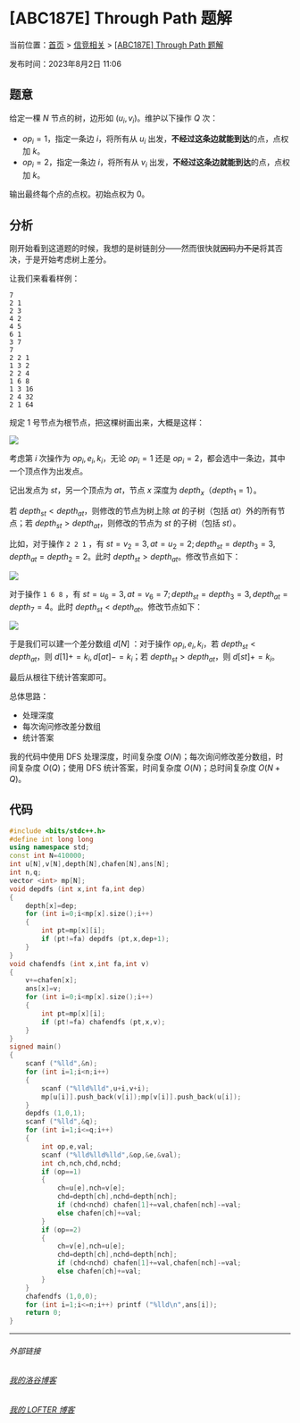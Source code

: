 # [ABC187E] Through Path 题解

当前位置：[首页](index.md) > [信竞相关](oi.md) > [[ABC187E] Through Path 题解](oi-1.md)

发布时间：2023年8月2日 11:06

## 题意

给定一棵 $N$ 节点的树，边形如 $(u_i, v_i)$。维护以下操作 $Q$ 次：

- $op_i = 1$，指定一条边 $i$，将所有从 $u_i$ 出发，**不经过这条边就能到达**的点，点权加 $k$。
- $op_i = 2$，指定一条边 $i$，将所有从 $v_i$ 出发，**不经过这条边就能到达**的点，点权加 $k$。

输出最终每个点的点权。初始点权为 $0$。

## 分析

刚开始看到这道题的时候，我想的是树链剖分——然而很快就~~因码力不足~~将其否决，于是开始考虑树上差分。

让我们来看看样例：

```
7
2 1
2 3
4 2
4 5
6 1
3 7
7
2 2 1
1 3 2
2 2 4
1 6 8
1 3 16
2 4 32
2 1 64
```

规定 1 号节点为根节点，把这棵树画出来，大概是这样：

![](https://cdn.luogu.com.cn/upload/image_hosting/8hxywvyh.png)

考虑第 $i$ 次操作为 $op_i,e_i,k_i$，无论 $op_i=1$ 还是 $op_i=2$，都会选中一条边，其中一个顶点作为出发点。

记出发点为 $st$，另一个顶点为 $at$，节点 $x$ 深度为 $depth_x$（$depth_1=1$）。

若 $depth_{st} < depth_{at}$，则修改的节点为树上除 $at$ 的子树（包括 $at$）外的所有节点；若 $depth_{st} > depth_{at}$，则修改的节点为 $st$ 的子树（包括 $st$）。

比如，对于操作 ```2 2 1``` ，有 $st=v_2=3,at=u_2=2;depth_{st}=depth_3=3,depth_{at}=depth_2=2$。此时 $depth_{st} > depth_{at}$。修改节点如下：

![](https://cdn.luogu.com.cn/upload/image_hosting/xhi5n480.png)

对于操作 ```1 6 8``` ，有 $st=u_6=3,at=v_6=7;depth_{st}=depth_3=3,depth_{at}=depth_7=4$。此时 $depth_{st} < depth_{at}$。修改节点如下：

![](https://cdn.luogu.com.cn/upload/image_hosting/5h36577g.png)

于是我们可以建一个差分数组 $d[N]$ ：对于操作 $op_i,e_i,k_i$，若 $depth_{st} < depth_{at}$，则 $d[1]+=k_i,d[at]-=k_i$；若 $depth_{st} > depth_{at}$，则 $d[st]+=k_i$。

最后从根往下统计答案即可。

总体思路：

- 处理深度
- 每次询问修改差分数组
- 统计答案

我的代码中使用 DFS 处理深度，时间复杂度 $O(N)$；每次询问修改差分数组，时间复杂度 $O(Q)$；使用 DFS 统计答案，时间复杂度 $O(N)$；总时间复杂度 $O(N+Q)$。

## 代码
```cpp
#include <bits/stdc++.h>
#define int long long
using namespace std;
const int N=410000;
int u[N],v[N],depth[N],chafen[N],ans[N];
int n,q;
vector <int> mp[N];
void depdfs (int x,int fa,int dep)
{
	depth[x]=dep;
	for (int i=0;i<mp[x].size();i++)
	{
		int pt=mp[x][i];
		if (pt!=fa) depdfs (pt,x,dep+1);
	}
}
void chafendfs (int x,int fa,int v)
{
	v+=chafen[x];
	ans[x]=v;
	for (int i=0;i<mp[x].size();i++)
	{
		int pt=mp[x][i];
		if (pt!=fa) chafendfs (pt,x,v);
	}
}
signed main()
{
	scanf ("%lld",&n);
	for (int i=1;i<n;i++)
	{
		scanf ("%lld%lld",u+i,v+i);
		mp[u[i]].push_back(v[i]);mp[v[i]].push_back(u[i]);
	}
	depdfs (1,0,1);
    scanf ("%lld",&q);
	for (int i=1;i<=q;i++)
	{
		int op,e,val;
		scanf ("%lld%lld%lld",&op,&e,&val);
		int ch,nch,chd,nchd;
		if (op==1)
		{
			ch=u[e],nch=v[e];
			chd=depth[ch],nchd=depth[nch];
			if (chd<nchd) chafen[1]+=val,chafen[nch]-=val;
			else chafen[ch]+=val;
		}
		if (op==2)
		{
			ch=v[e],nch=u[e];
			chd=depth[ch],nchd=depth[nch];
			if (chd<nchd) chafen[1]+=val,chafen[nch]-=val;
			else chafen[ch]+=val;
		}
	}
	chafendfs (1,0,0);
	for (int i=1;i<=n;i++) printf ("%lld\n",ans[i]);
	return 0;
}
```

---
###### 外部链接
###### [我的洛谷博客](https://muhyih.blog.luogu.org/)
###### [我的 LOFTER 博客](https://seven-celsius-sunny.lofter.com/)
